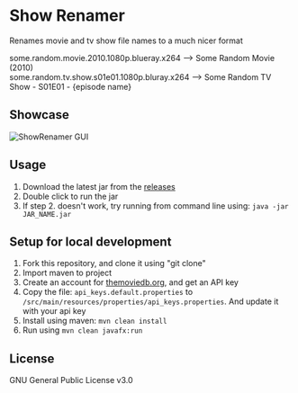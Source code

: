 # Show Renamer
Renames movie and tv show file names to a much nicer format

some.random.movie.2010.1080p.blueray.x264 --> Some Random Movie (2010) <br/>
some.random.tv.show.s01e01.1080p.bluray.x264 --> Some Random TV Show - S01E01 - {episode name} <br/>

## Showcase
![ShowRenamer GUI](https://i.imgur.com/GfpmF6c.png)

## Usage
1. Download the latest jar from the [releases](https://github.com/c-eg/ShowRenamer/releases)
2. Double click to run the jar
3. If step 2. doesn't work, try running from command line using: `java -jar JAR_NAME.jar`

## Setup for local development
1. Fork this repository, and clone it using "git clone"
2. Import maven to project
3. Create an account for [themoviedb.org](https://www.themoviedb.org/), and get an API key
4. Copy the file: `api_keys.default.properties` to `/src/main/resources/properties/api_keys.properties`. And update it with your api key
5. Install using maven: `mvn clean install`
6. Run using `mvn clean javafx:run`

## License
GNU General Public License v3.0
